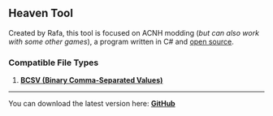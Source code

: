## Heaven Tool
Created by Rafa, this tool is focused on ACNH modding (*but can also work with some other games*), a program written in C# and [open source](https://github.com/Rafacasari/HeavenToolACNH).

### Compatible File Types
1. **[BCSV (Binary Comma-Separated Values)](file-formats/bcsv)**


---
You can download the latest version here: **[GitHub](https://github.com/Rafacasari/HeavenToolACNH/releases/latest)**
